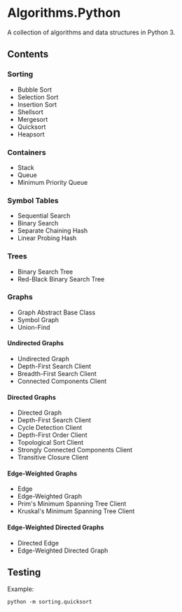 # Algorithms.Python

A collection of algorithms and data structures in Python 3.

## Contents

### Sorting

* Bubble Sort
* Selection Sort
* Insertion Sort
* Shellsort
* Mergesort
* Quicksort
* Heapsort

### Containers

* Stack
* Queue
* Minimum Priority Queue

### Symbol Tables

* Sequential Search
* Binary Search
* Separate Chaining Hash
* Linear Probing Hash

### Trees

* Binary Search Tree
* Red-Black Binary Search Tree

### Graphs

* Graph Abstract Base Class
* Symbol Graph
* Union-Find

#### Undirected Graphs

* Undirected Graph
* Depth-First Search Client
* Breadth-First Search Client
* Connected Components Client

#### Directed Graphs

* Directed Graph
* Depth-First Search Client
* Cycle Detection Client
* Depth-First Order Client
* Topological Sort Client
* Strongly Connected Components Client
* Transitive Closure Client

#### Edge-Weighted Graphs

* Edge
* Edge-Weighted Graph
* Prim's Minimum Spanning Tree Client
* Kruskal's Minimum Spanning Tree Client

#### Edge-Weighted Directed Graphs

* Directed Edge
* Edge-Weighted Directed Graph

## Testing

Example:

```ssh
python -m sorting.quicksort
```
